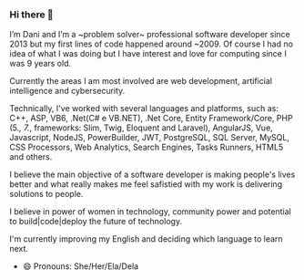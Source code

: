 ### Hi there 👋

I’m Dani and I’m a  ~problem solver~ professional software developer since 2013 but my first lines of code happened around ~2009. 
Of course I had no idea of what I was doing but I have interest and love for computing since I was 9 years old. 

Currently the areas I am most involved are web development, artificial intelligence and cybersecurity.

Technically, I've worked with several languages and platforms, such as: C++, ASP, VB6, .Net(C# e VB.NET), .Net Core, Entity Framework/Core, PHP (5.*, 7.*, frameworks: Slim, Twig, Eloquent and Laravel), AngularJS, Vue, Javascript, NodeJS, PowerBuilder, JWT, PostgreSQL, SQL Server, MySQL, CSS Processors, Web Analytics, Search Engines, Tasks Runners, HTML5 and others.

I believe the main objective of a software developer is making people's lives better and what really makes me feel safistied with my work is delivering solutions to people. 

I believe in power of women in technology, community power and potential to build|code|deploy the future of technology. 

I'm currently improving my English and deciding which language to learn next. 


- 😄 Pronouns: She/Her/Ela/Dela
<!--
**dminatto/dminatto** is a ✨ _special_ ✨ repository because its `README.md` (this file) appears on your GitHub profile.

Here are some ideas to get you started:

- 🔭 I’m currently working on ...
- 🌱 I’m currently learning ...
- 👯 I’m looking to collaborate on ...
- 🤔 I’m looking for help with ...
- 💬 Ask me about ...
- 📫 How to reach me: ...
- 😄 Pronouns: ...

- ⚡ Fun facts about me:
-->
